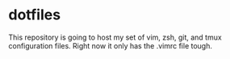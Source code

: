 dotfiles
========

This repository is going to host my set of vim, zsh, git, and tmux configuration files. Right now it only has the .vimrc file tough.
